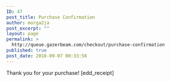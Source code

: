 ```yaml
---
ID: 47
post_title: Purchase Confirmation
author: morga2ja
post_excerpt: ""
layout: page
permalink: >
  http://queue.gazerbeam.com/checkout/purchase-confirmation
published: true
post_date: 2018-09-07 00:33:58
---
```

Thank you for your purchase! [edd_receipt]